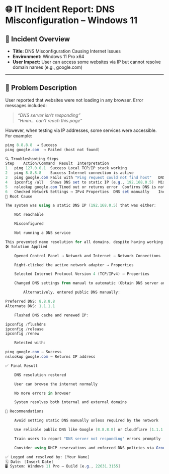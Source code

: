 # 🌐 IT Incident Report: DNS Misconfiguration – Windows 11

## 📌 Incident Overview
- **Title:** DNS Misconfiguration Causing Internet Issues  
- **Environment:** Windows 11 Pro x64  
- **User Impact:** User can access some websites via IP but cannot resolve domain names (e.g., google.com)

---

## 🧾 Problem Description
User reported that websites were not loading in any browser. Error messages included:

> *“DNS server isn’t responding”*  
> *“Hmm… can’t reach this page”*

However, when testing via IP addresses, some services were accessible. For example:

```powershell
ping 8.8.8.8  → Success  
ping google.com  → Failed (host not found)

🔍 Troubleshooting Steps
Step	Action/Command	Result	Interpretation
1	ping 127.0.0.1	Success	Local TCP/IP stack working
2	ping 8.8.8.8	Success	Internet connection is active
3	ping google.com	Fails with "Ping request could not find host"	DNS resolution failing
4	ipconfig /all	Shows DNS set to static IP (e.g., 192.168.0.5)	Misconfigured DNS
5	nslookup google.com	Timed out or returns error	Confirms DNS is not responding
6	Checked Network Settings → IPv4 Properties	DNS set manually	Incorrect or unreachable DNS server
🧩 Root Cause

The system was using a static DNS IP (192.168.0.5) that was either:

    Not reachable

    Misconfigured

    Not running a DNS service

This prevented name resolution for all domains, despite having working internet access.
🛠️ Solution Applied

    Opened Control Panel → Network and Internet → Network Connections

    Right-clicked the active network adapter → Properties

    Selected Internet Protocol Version 4 (TCP/IPv4) → Properties

    Changed DNS settings from manual to automatic (Obtain DNS server address automatically)

        Alternatively, entered public DNS manually:

Preferred DNS: 8.8.8.8  
Alternate DNS: 1.1.1.1

    Flushed DNS cache and renewed IP:

ipconfig /flushdns
ipconfig /release
ipconfig /renew

    Retested with:

ping google.com → Success  
nslookup google.com → Returns IP address

✅ Final Result

    DNS resolution restored

    User can browse the internet normally

    No more errors in browser

    System resolves both internal and external domains

📌 Recommendations

    Avoid setting static DNS manually unless required by the network

    Use reliable public DNS like Google (8.8.8.8) or Cloudflare (1.1.1.1)

    Train users to report "DNS server not responding" errors promptly

    Consider using DHCP reservations and enforced DNS policies via Group Policy in corporate environments

✅ Logged and resolved by: [Your Name]
🗓️ Date: [Insert Date]
🖥️ System: Windows 11 Pro – Build [e.g., 22631.3155]

